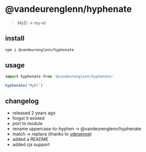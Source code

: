 # @vandeurenglenn/hyphenate

> MyEl -> my-el

## install
```sh
npm i @vandeurenglenn/hyphenate
```

## usage
```js
import hyphenate from '@vandeurenglenn/hyphenate'

hyphenate('MyEl')
```

## changelog
- released 2 years ago
- forgot it existed
- port to module
- rename uppercase-to-hyphen -> @vandeurenglenn/hyphenate
- match -> replace (thanks to [vdegenne](https://github.com/vdegenne))
- added a README
- added cjs support
